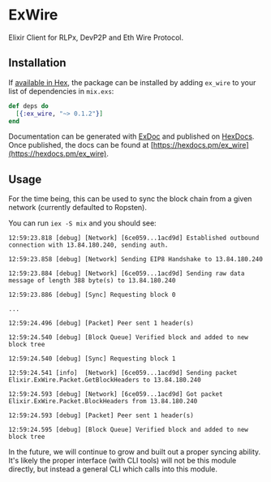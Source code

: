 # ExWire

Elixir Client for RLPx, DevP2P and Eth Wire Protocol.

## Installation

If [available in Hex](https://hex.pm/docs/publish), the package can be installed
by adding `ex_wire` to your list of dependencies in `mix.exs`:

```elixir
def deps do
  [{:ex_wire, "~> 0.1.2"}]
end
```

Documentation can be generated with [ExDoc](https://github.com/elixir-lang/ex_doc)
and published on [HexDocs](https://hexdocs.pm). Once published, the docs can
be found at [https://hexdocs.pm/ex_wire](https://hexdocs.pm/ex_wire).

## Usage

For the time being, this can be used to sync the block chain from a given network (currently defaulted to Ropsten).

You can run `iex -S mix` and you should see:

```
12:59:23.818 [debug] [Network] [6ce059...1acd9d] Established outbound connection with 13.84.180.240, sending auth.

12:59:23.858 [debug] [Network] Sending EIP8 Handshake to 13.84.180.240

12:59:23.884 [debug] [Network] [6ce059...1acd9d] Sending raw data message of length 388 byte(s) to 13.84.180.240

12:59:23.886 [debug] [Sync] Requesting block 0

...

12:59:24.496 [debug] [Packet] Peer sent 1 header(s)

12:59:24.540 [debug] [Block Queue] Verified block and added to new block tree

12:59:24.540 [debug] [Sync] Requesting block 1

12:59:24.541 [info]  [Network] [6ce059...1acd9d] Sending packet Elixir.ExWire.Packet.GetBlockHeaders to 13.84.180.240

12:59:24.593 [debug] [Network] [6ce059...1acd9d] Got packet Elixir.ExWire.Packet.BlockHeaders from 13.84.180.240

12:59:24.593 [debug] [Packet] Peer sent 1 header(s)

12:59:24.595 [debug] [Block Queue] Verified block and added to new block tree
```

In the future, we will continue to grow and built out a proper syncing ability. It's likely the proper interface (with CLI tools) will not be this module directly, but instead a general CLI which calls into this module.
